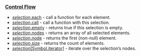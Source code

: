 ### [Control Flow](https://github.com/d3/d3-selection/blob/v3.0.0/README.md#control-flow)

- [_selection_.each](https://github.com/d3/d3-selection/blob/v3.0.0/README.md#selection_each) - call a function for each element.
- [_selection_.call](https://github.com/d3/d3-selection/blob/v3.0.0/README.md#selection_call) - call a function with this selection.
- [_selection_.empty](https://github.com/d3/d3-selection/blob/v3.0.0/README.md#selection_empty) - returns true if this selection is empty.
- [_selection_.nodes](https://github.com/d3/d3-selection/blob/v3.0.0/README.md#selection_nodes) - returns an array of all selected elements.
- [_selection_.node](https://github.com/d3/d3-selection/blob/v3.0.0/README.md#selection_node) - returns the first (non-null) element.
- [_selection_.size](https://github.com/d3/d3-selection/blob/v3.0.0/README.md#selection_size) - returns the count of elements.
- [_selection_[Symbol.iterator]](https://github.com/d3/d3-selection/blob/v3.0.0/README.md#selection_iterator) - iterate over the selection’s nodes.
